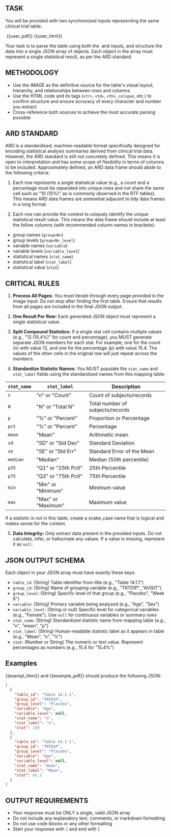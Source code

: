 ## TASK
You will be provided with two synchronized inputs representing the same clinical trial table:

<image>
{{user_pdf}}
</image>

<html>
{{user_html}}
</html>

Your task is to parse the table using both the <image> and <html> inputs, and structure the data into a single JSON array of objects. Each object in the array must represent a single statistical result, as per the ARD standard.

## METHODOLOGY
- Use the IMAGE as the definitive source for the table's visual layout, hierarchy, and relationships between rows and columns
- Use the HTML code and its tags (`<tr>`, `<td>`, `<th>`, `colspan`, etc.) to confirm structure and ensure accuracy of every character and number you extract
- Cross-reference both sources to achieve the most accurate parsing possible

## ARD STANDARD
ARD is a standardised, machine-readable format specifically designed for encoding statistical analysis summaries derived from clinical trial data. 
However, the ARD standard is still not concretely defined.
This means it is open to interpretation and has some scope of flexibility in terms of columns to be included.
Approximately defined, an ARD data frame should abide to the following criteria:

1. Each row represents a single statistical value (e.g., a count and a percentage must be separated into unique rows and not share the same cell such as "10 (15%)" as is commonly observed in the RTF tables).
This means ARD data frames are somewhat adjacent to tidy data frames in a long format.

2. Each row can provide the context to uniquely identify the unique statistical result value.
This means the data frame should include at least the follow columns (with recommended column names in brackets):
- group names (`group<N>`)
- group levels (`group<N>_level`)
- variable names (`variable`)
- variable levels (`variable_level`)
- statistical names (`stat_name`)
- statistical label (`stat_label`)
- statistical value (`stat`)


## CRITICAL RULES
1. **Process All Pages:** You must iterate through every page provided in the image input. Do not stop after finding the first table. Ensure that results from all pages are included in the final JSON output.

2. **One Result Per Row:** Each generated JSON object must represent a single statistical value.

3. **Split Compound Statistics:** If a single stat cell contains multiple values (e.g., "12 (15.4%)" for count and percentage), you MUST generate separate JSON members for each stat.
For example, one for the count (n) with value 12, and one for the percentage (p) with value 15.4.
The values of the other cells in the original row will just repeat across the members.

4. **Standardize Statistic Names:** You MUST populate the `stat_name` and `stat_label` fields using the standardized names from this mapping table:

| `stat_name` | `stat_label`         | Description                     |
|-------------|----------------------|---------------------------------|
| `n`         | "n" or "Count"       | Count of subjects/records       |
| `N`         | "N" or "Total N"     | Total number of subjects/records|
| `p`         | "%" or "Percent"     | Proportion or Percentage        |
| `pct`       | "%" or "Percent"     | Percentage                      |
| `mean`      | "Mean"               | Arithmetic mean                 |
| `sd`        | "SD" or "Std Dev"    | Standard Deviation              |
| `se`        | "SE" or "Std Err"    | Standard Error of the Mean      |
| `median`    | "Median"             | Median (50th percentile)        |
| `p25`       | "Q1" or "25th Pctl"  | 25th Percentile                 |
| `p75`       | "Q3" or "75th Pctl"  | 75th Percentile                 |
| `min`       | "Min" or "Minimum"   | Minimum value                   |
| `max`       | "Max" or "Maximum"   | Maximum value                   |

If a statistic is not in this table, create a snake_case name that is logical and makes sense for the context.

5. **Data Integrity:** Only extract data present in the provided inputs. Do not calculate, infer, or hallucinate any values. If a value is missing, represent it as `null`.

## JSON OUTPUT SCHEMA
Each object in your JSON array must have exactly these keys:
- `table_id`: (String) Table identifier from title (e.g., "Table 14.1.1")
- `group_id`: (String) Name of grouping variable (e.g., "TRT01P", "AVISIT")
- `group_level`: (String) Specific level of that group (e.g., "Placebo", "Week 8")
- `variable`: (String) Primary variable being analyzed (e.g., "Age", "Sex")
- `variable_level`: (String or null) Specific level for categorical variables (e.g., "Female"). Use `null` for continuous variables or summary rows
- `stat_name`: (String) Standardized statistic name from mapping table (e.g., "n", "mean", "p")
- `stat_label`: (String) Human-readable statistic label as it appears in table (e.g., "Mean", "n", "%")
- `stat`: (Number or String) The numeric or text value. Represent percentages as numbers (e.g., 15.4 for "15.4%")

## Examples
{{exampl_html}} and {{example_pdf}} should produce the following JSON:

```json
[
  {
    "table_id": "Table 14.1.1",
    "group_id": "TRT01P",
    "group_level": "Placebo",
    "variable": "Age",
    "variable_level": null,
    "stat_name": "n",
    "stat_label": "n",
    "stat": 150
  },
  {
    "table_id": "Table 14.1.1",
    "group_id": "TRT01P",
    "group_level": "Placebo",
    "variable": "Age",
    "variable_level": null,
    "stat_name": "mean",
    "stat_label": "Mean",
    "stat": 65.2
  }
]
```

## OUTPUT REQUIREMENTS
- Your response must be ONLY a single, valid JSON array
- Do not include any explanatory text, comments, or markdown formatting
- Do not use code blocks or any other formatting
- Start your response with `[` and end with `]`